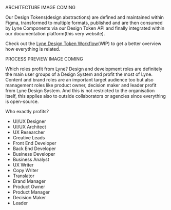 <sbb-title level="1" text="How Lyne works" class="page-title"></sbb-title>

<sbb-title level="2" text="Structure/architecture"></sbb-title>

ARCHITECTURE IMAGE COMING

<sbb-title level="2" text="How everything is related "></sbb-title>

Our Design Tokens(design abstractions) are defined and maintained within Figma, transformed to multiple formats, published and are then consumed by Lyne Components via our Design Token API and finally integrated within our documentation platform(this very website).

Check out the [Lyne Design Token Workflow](https://coggle.it/diagram/X37SjtnGNne71gpA/t/design-token-workflow-in-lyne-design-system/c743c0b37c7b9698bf97bdc7ea3f48e11bb6b31bd347a90ed159c4b8c249bfd2)(WIP) to get a better overview how everything is related.

PROCESS PREVIEW IMAGE COMING

<sbb-title level="2" text="For whom?"></sbb-title>

<span class="is-highlighted">Which roles profit from Lyne?</span> Design and development roles are definitely the main user groups of a Design System and profit the most of Lyne. Content and brand roles are an important target audience too but also <span class="is-highlighted">management roles like product owner, decision maker and leader</span> profit from Lyne Design System. And this is not restricted to the organisation itself, this applies also to outside collaborators or agencies since everything is open-source.

Who exactly profits?

- UI/UX Designer
- UI/UX Architect
- UX Researcher
- Creative Leads
- Front End Developer
- Back End Developer
- Business Developer
- Business Analyst
- UX Writer
- Copy Writer
- Translator
- Brand Manager
- Product Owner
- Product Manager
- Decision Maker
- Leader
